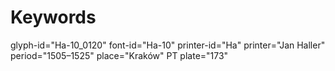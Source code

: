 # Keywords
glyph-id="Ha-10_0120"
font-id="Ha-10"
printer-id="Ha"
printer="Jan Haller"
period="1505–1525"
place="Kraków"
PT plate="173"
